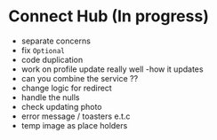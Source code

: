 # Connect Hub (In progress)
 - separate concerns
 - fix `Optional`
 - code duplication
 - work on profile update really well -how it updates
 - can you combine the service ??
 - change logic for redirect
 - handle the nulls
 - check updating photo
 - error message / toasters e.t.c
 - temp image as place holders